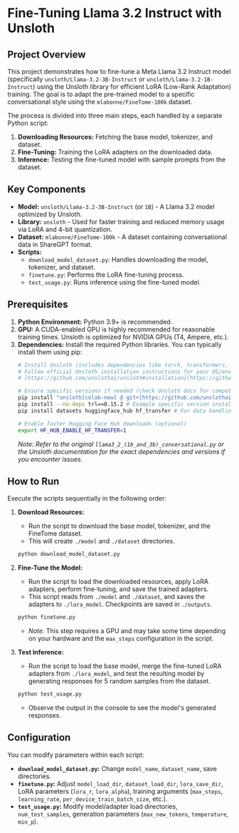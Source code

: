 # Fine-Tuning Llama 3.2 Instruct with Unsloth

## Project Overview

This project demonstrates how to fine-tune a Meta Llama 3.2 Instruct model (specifically `unsloth/Llama-3.2-3B-Instruct` or `unsloth/Llama-3.2-1B-Instruct`) using the Unsloth library for efficient LoRA (Low-Rank Adaptation) training. The goal is to adapt the pre-trained model to a specific conversational style using the `mlabonne/FineTome-100k` dataset.

The process is divided into three main steps, each handled by a separate Python script:
1.  **Downloading Resources:** Fetching the base model, tokenizer, and dataset.
2.  **Fine-Tuning:** Training the LoRA adapters on the downloaded data.
3.  **Inference:** Testing the fine-tuned model with sample prompts from the dataset.

## Key Components

* **Model:** `unsloth/Llama-3.2-3B-Instruct` (or `1B`) - A Llama 3.2 model optimized by Unsloth.
* **Library:** `unsloth` - Used for faster training and reduced memory usage via LoRA and 4-bit quantization.
* **Dataset:** `mlabonne/FineTome-100k` - A dataset containing conversational data in ShareGPT format.
* **Scripts:**
    * `download_model_dataset.py`: Handles downloading the model, tokenizer, and dataset.
    * `finetune.py`: Performs the LoRA fine-tuning process.
    * `test_usage.py`: Runs inference using the fine-tuned model.

## Prerequisites

1.  **Python Environment:** Python 3.9+ is recommended.
2.  **GPU:** A CUDA-enabled GPU is highly recommended for reasonable training times. Unsloth is optimized for NVIDIA GPUs (T4, Ampere, etc.).
3.  **Dependencies:** Install the required Python libraries. You can typically install them using pip:
    ```bash
    # Install Unsloth (includes dependencies like torch, transformers, peft, accelerate, bitsandbytes)
    # Follow official Unsloth installation instructions for your OS/environment:
    # [https://github.com/unslothai/unsloth#installation](https://github.com/unslothai/unsloth#installation)

    # Ensure specific versions if needed (check Unsloth docs for compatibility)
    pip install "unsloth[colab-new] @ git+[https://github.com/unslothai/unsloth.git](https://github.com/unslothai/unsloth.git)" # Example Colab install
    pip install --no-deps trl==0.15.2 # Example specific version install if needed
    pip install datasets huggingface_hub hf_transfer # For data handling and faster downloads

    # Enable faster Hugging Face Hub downloads (optional)
    export HF_HUB_ENABLE_HF_TRANSFER=1
    ```
    *Note: Refer to the original `llama3_2_(1b_and_3b)_conversational.py` or the Unsloth documentation for the exact dependencies and versions if you encounter issues.*

## How to Run

Execute the scripts sequentially in the following order:

1.  **Download Resources:**
    * Run the script to download the base model, tokenizer, and the FineTome dataset.
    * This will create `./model` and `./dataset` directories.
    ```bash
    python download_model_dataset.py
    ```

2.  **Fine-Tune the Model:**
    * Run the script to load the downloaded resources, apply LoRA adapters, perform fine-tuning, and save the trained adapters.
    * This script reads from `./model` and `./dataset`, and saves the adapters to `./lora_model`. Checkpoints are saved in `./outputs`.
    ```bash
    python finetune.py
    ```
    * *Note:* This step requires a GPU and may take some time depending on your hardware and the `max_steps` configuration in the script.

3.  **Test Inference:**
    * Run the script to load the base model, merge the fine-tuned LoRA adapters from `./lora_model`, and test the resulting model by generating responses for 5 random samples from the dataset.
    ```bash
    python test_usage.py
    ```
    * Observe the output in the console to see the model's generated responses.

## Configuration

You can modify parameters within each script:

* **`download_model_dataset.py`:** Change `model_name`, `dataset_name`, save directories.
* **`finetune.py`:** Adjust `model_load_dir`, `dataset_load_dir`, `lora_save_dir`, LoRA parameters (`lora_r`, `lora_alpha`), training arguments (`max_steps`, `learning_rate`, `per_device_train_batch_size`, etc.).
* **`test_usage.py`:** Modify model/adapter load directories, `num_test_samples`, generation parameters (`max_new_tokens`, `temperature`, `min_p`).

